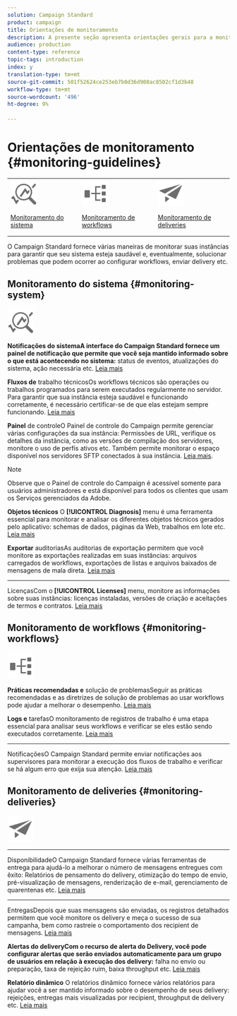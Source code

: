 ```yaml
---
solution: Campaign Standard
product: campaign
title: Orientações de monitoramento
description: A presente seção apresenta orientações gerais para a monitorização do Campaign Standard.
audience: production
content-type: reference
topic-tags: introduction
index: y
translation-type: tm+mt
source-git-commit: 501f52624ce253eb7b0d36d908ac8502cf1d3b48
workflow-type: tm+mt
source-wordcount: '496'
ht-degree: 9%

---
```



# Orientações de monitoramento {#monitoring-guidelines}

<table>
<tr><td><img src="assets/do-not-localize/icon_system.svg" width="60px"><p><a href="#monitoring-system">Monitoramento do sistema</a></p></td>
<td><img src="assets/do-not-localize/icon_workflows.svg" width="60px"><p><a href="#moniroting-workflows">Monitoramento de workflows</a></p></td>
<td><img src="assets/do-not-localize/icon_send.svg" width="60px"><p><a href="#monitoring-deliveries">Monitoramento de deliveries</a></p></td></tr>
</table>

O Campaign Standard fornece várias maneiras de monitorar suas instâncias para garantir que seu sistema esteja saudável e, eventualmente, solucionar problemas que podem ocorrer ao configurar workflows, enviar delivery etc.

## Monitoramento do sistema {#monitoring-system}

<img src="assets/do-not-localize/icon_system.svg" width="60px">

**Notificações do sistemaA interface do Campaign Standard fornece um painel de notificação que permite que você seja mantido informado sobre o que está acontecendo no sistema:**
 status de eventos, atualizações do sistema, ação necessária etc. [Leia mais](../../start/using/interface-description.md#top-bar)


**Fluxos de**
trabalho técnicosOs workflows técnicos são operações ou trabalhos programados para serem executados regularmente no servidor. Para garantir que sua instância esteja saudável e funcionando corretamente, é necessário certificar-se de que elas estejam sempre funcionando. [Leia mais](../../administration/using/technical-workflows.md)

**Painel**
de controleO Painel de controle do Campaign permite gerenciar várias configurações da sua instância: Permissões de URL, verifique os detalhes da instância, como as versões de compilação dos servidores, monitore o uso de perfis ativos etc. Também permite monitorar o espaço disponível nos servidores SFTP conectados à sua instância. [Leia mais](https://docs.adobe.com/content/help/pt-BR/control-panel/using/control-panel-home.translate.html).

>[!NOTE]
>
>Observe que o Painel de controle do Campaign é acessível somente para usuários administradores e está disponível para todos os clientes que usam os Serviços gerenciados da Adobe.

**Objetos técnicos**
O  **[!UICONTROL Diagnosis]** menu é uma ferramenta essencial para monitorar e analisar os diferentes objetos técnicos gerados pelo aplicativo: schemas de dados, páginas da Web, trabalhos em lote etc. [Leia mais](../../developing/using/monitoring-data-model-changes.md)

**Exportar**
auditoriasAs auditorias de exportação permitem que você monitore as exportações realizadas em suas instâncias: arquivos carregados de workflows, exportações de listas e arquivos baixados de mensagens de mala direta.
[Leia mais](../../administration/using/auditing-export-logs.md)

****
LicençasCom o  **[!UICONTROL Licenses]** menu, monitore as informações sobre suas instâncias: licenças instaladas, versões de criação e aceitações de termos e contratos.
[Leia mais](../../administration/using/licenses.md)

## Monitoramento de workflows {#monitoring-workflows}

<img src="assets/do-not-localize/icon_workflows.svg" width="60px">

**Práticas recomendadas e**
solução de problemasSeguir as práticas recomendadas e as diretrizes de solução de problemas ao usar workflows pode ajudar a melhorar o desempenho.
[Leia mais](../../automating/using/best-practices-workflows.md)

**Logs e**
tarefasO monitoramento de registros de trabalho é uma etapa essencial para analisar seus workflows e verificar se eles estão sendo executados corretamente.
[Leia mais](../../automating/using/monitoring-workflow-execution.md#workflow-log-and-tasks)

****
NotificaçõesO Campaign Standard permite enviar notificações aos supervisores para monitorar a execução dos fluxos de trabalho e verificar se há algum erro que exija sua atenção.
[Leia mais](../../automating/using/monitoring-workflow-execution.md#error-management)

## Monitoramento de deliveries {#monitoring-deliveries}

<img src="assets/do-not-localize/icon_send.svg" width="60px">

****
DisponibilidadeO Campaign Standard fornece várias ferramentas de entrega para ajudá-lo a melhorar o número de mensagens entregues com êxito: Relatórios de pensamento do delivery, otimização do tempo de envio, pré-visualização de mensagens, renderização de e-mail, gerenciamento de quarentenas etc.
[Leia mais](../../sending/using/about-deliverability.md)

****
EntregasDepois que suas mensagens são enviadas, os registros detalhados permitem que você monitore os delivery e meça o sucesso de sua campanha, bem como rastreie o comportamento dos recipient de mensagens.
[Leia mais](../../sending/using/monitoring-a-delivery.md)

**Alertas do deliveryCom o recurso de alerta do Delivery, você pode configurar alertas que serão enviados automaticamente para um grupo de usuários em relação à execução dos delivery:**
 falha no envio ou preparação, taxa de rejeição ruim, baixa throughput etc.
[Leia mais](../../sending/using/receiving-alerts-when-failures-happen.md)

**Relatório dinâmico**
O relatórios dinâmico fornece vários relatórios para ajudar você a ser mantido informado sobre o desempenho de seus delivery: rejeições, entregas mais visualizadas por recipient, throughput de delivery etc.
[Leia mais](../../reporting/using/about-dynamic-reports.md)
